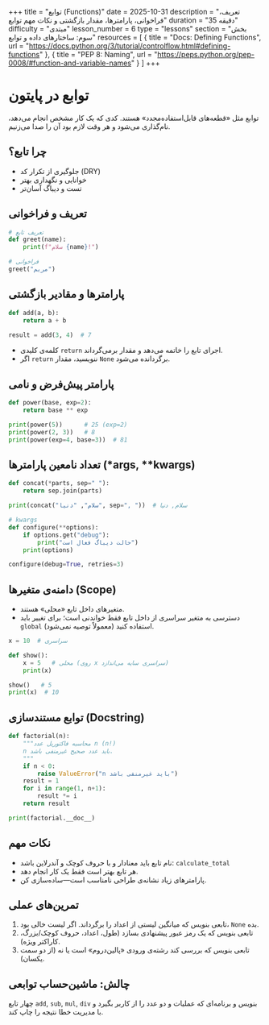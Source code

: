 +++
title = "توابع (Functions)"
date = 2025-10-31
description = "تعریف، فراخوانی، پارامترها، مقدار بازگشتی و نکات مهم توابع"
duration = "35 دقیقه"
difficulty = "مبتدی"
lesson_number = 6
type = "lessons"
section = "بخش سوم: ساختارهای داده و توابع"
resources = [
  { title = "Docs: Defining Functions", url = "https://docs.python.org/3/tutorial/controlflow.html#defining-functions" },
  { title = "PEP 8: Naming", url = "https://peps.python.org/pep-0008/#function-and-variable-names" }
]
+++

# توابع در پایتون

توابع مثل «قطعه‌های قابل‌استفاده‌مجدد» هستند. کدی که یک کار مشخص انجام می‌دهد، نام‌گذاری می‌شود و هر وقت لازم بود آن را صدا می‌زنیم.

## چرا تابع؟

- جلوگیری از تکرار کد (DRY)
- خوانایی و نگهداری بهتر
- تست و دیباگ آسان‌تر

## تعریف و فراخوانی

```python
# تعریف تابع
def greet(name):
    print(f"سلام {name}!")

# فراخوانی
greet("مریم")
```

## پارامترها و مقادیر بازگشتی

```python
def add(a, b):
    return a + b

result = add(3, 4)  # 7
```

- کلمه‌ی کلیدی `return` اجرای تابع را خاتمه می‌دهد و مقدار برمی‌گرداند.
- اگر `return` ننویسید، مقدار `None` برگردانده می‌شود.

## پارامتر پیش‌فرض و نامی

```python
def power(base, exp=2):
    return base ** exp

print(power(5))      # 25 (exp=2)
print(power(2, 3))   # 8
print(power(exp=4, base=3))  # 81
```

## تعداد نامعین پارامترها (*args, **kwargs)

```python
def concat(*parts, sep=" "):
    return sep.join(parts)

print(concat("سلام", "دنیا", sep=", "))  # سلام, دنیا

# kwargs
def configure(**options):
    if options.get("debug"):
        print("حالت دیباگ فعال است")
    print(options)

configure(debug=True, retries=3)
```

## دامنه‌ی متغیرها (Scope)

- متغیرهای داخل تابع «محلی» هستند.
- دسترسی به متغیر سراسری از داخل تابع فقط خواندنی است؛ برای تغییر باید `global` استفاده کنید (معمولاً توصیه نمی‌شود).

```python
x = 10  # سراسری

def show():
    x = 5   # محلی (روی x سراسری سایه می‌اندازد)
    print(x)

show()   # 5
print(x)  # 10
```

## توابع مستندسازی (Docstring)

```python
def factorial(n):
    """محاسبه فاکتوریل عدد n (n!)
    n باید عدد صحیح غیرمنفی باشد.
    """
    if n < 0:
        raise ValueError("n باید غیرمنفی باشد")
    result = 1
    for i in range(1, n+1):
        result *= i
    return result

print(factorial.__doc__)
```

## نکات مهم

- نام تابع باید معنادار و با حروف کوچک و آندرلاین باشد: `calculate_total`
- هر تابع بهتر است فقط یک کار انجام دهد.
- پارامترهای زیاد نشانه‌ی طراحی نامناسب است—ساده‌سازی کن.

## تمرین‌های عملی

1) تابعی بنویس که میانگین لیستی از اعداد را برگرداند. اگر لیست خالی بود، `None` بده.
2) تابعی بنویس که یک رمز عبور پیشنهادی بسازد (طول، اعداد، حروف کوچک/بزرگ، کاراکتر ویژه).
3) تابعی بنویس که بررسی کند رشته‌ی ورودی «پالین‌دروم» است یا نه (از دو سمت یکسان).

## چالش: ماشین‌حساب توابعی

چهار تابع `add`, `sub`, `mul`, `div` بنویس و برنامه‌ای که عملیات و دو عدد را از کاربر بگیرد و با مدیریت خطا نتیجه را چاپ کند.

